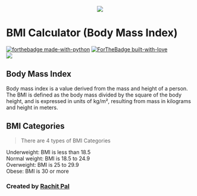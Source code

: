 <p align="center">
    <img src="https://telegra.ph/file/66bcb9cfd9d8749ee81a3.png">
</p>

# BMI Calculator (Body Mass Index)

[![forthebadge made-with-python](http://ForTheBadge.com/images/badges/made-with-java.svg)](https://www.java.com/en/)
[![ForTheBadge built-with-love](http://ForTheBadge.com/images/badges/built-with-love.svg)](https://GitHub.com/Dank-del/) <br>
<a href="https://rachit-pal.github.io/BMI-Calculator"> <img src="https://svgur.com/i/inj.svg" /> </a>

## Body Mass Index

Body mass index is a value derived from the mass and height of a person.
The BMI is defined as the body mass divided by the square of the body height, and is expressed in units of kg/m²,
resulting from mass in kilograms and height in meters.

## BMI Categories

> There are 4 types of BMI Categories  

Underweight: BMI is less than 18.5  
Normal weight: BMI is 18.5 to 24.9  
Overweight: BMI is 25 to 29.9  
Obese: BMI is 30 or more  

### Created by [Rachit Pal](https://www.instagram.com/rachitkrpal/)
